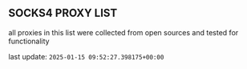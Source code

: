 ## SOCKS4 PROXY LIST

all proxies in this list were collected from open sources and tested for functionality

last update: `2025-01-15 09:52:27.398175+00:00`